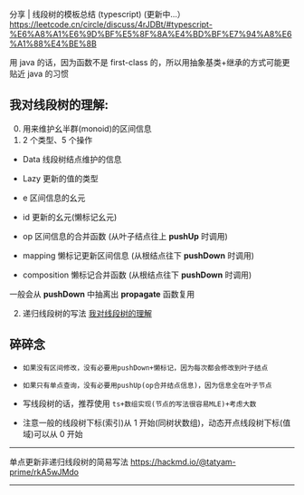 分享 | 线段树的模板总结 (typescript) (更新中...）
https://leetcode.cn/circle/discuss/4rJDBt/#typescript-%E6%A8%A1%E6%9D%BF%E5%8F%8A%E4%BD%BF%E7%94%A8%E6%A1%88%E4%BE%8B

用 java 的话，因为函数不是 first-class 的，所以用抽象基类+继承的方式可能更贴近 java 的习惯

## 我对线段树的理解:

0. 用来维护幺半群(monoid)的区间信息
1. 2 个类型、5 个操作

- Data 线段树结点维护的信息
- Lazy 更新的值的类型

- e 区间信息的幺元
- id 更新的幺元(懒标记幺元)
- op 区间信息的合并函数 (从叶子结点往上 **pushUp** 时调用)
- mapping 懒标记更新区间信息 (从根结点往下 **pushDown** 时调用)
- composition 懒标记合并函数 (从根结点往下 **pushDown** 时调用)

一般会从 **pushDown** 中抽离出 **propagate** 函数复用

2. 递归线段树的写法
   [我对线段树的理解](./%E6%88%91%E5%AF%B9%E7%BA%BF%E6%AE%B5%E6%A0%91%E7%9A%84%E7%90%86%E8%A7%A3.ts)

## 碎碎念

- `如果没有区间修改，没有必要用pushDown+懒标记，因为每次都会修改到叶子结点`
- `如果只有单点查询，没有必要用pushUp(op合并结点信息)，因为信息全在叶子节点`

- 写线段树的话，推荐使用 `ts+数组实现(节点的写法很容易MLE)+考虑大数`
- 注意一般的线段树下标(索引)从 1 开始(同树状数组)，动态开点线段树下标(值域)可以从 0 开始

---

单点更新非递归线段树的简易写法
https://hackmd.io/@tatyam-prime/rkA5wJMdo

---

